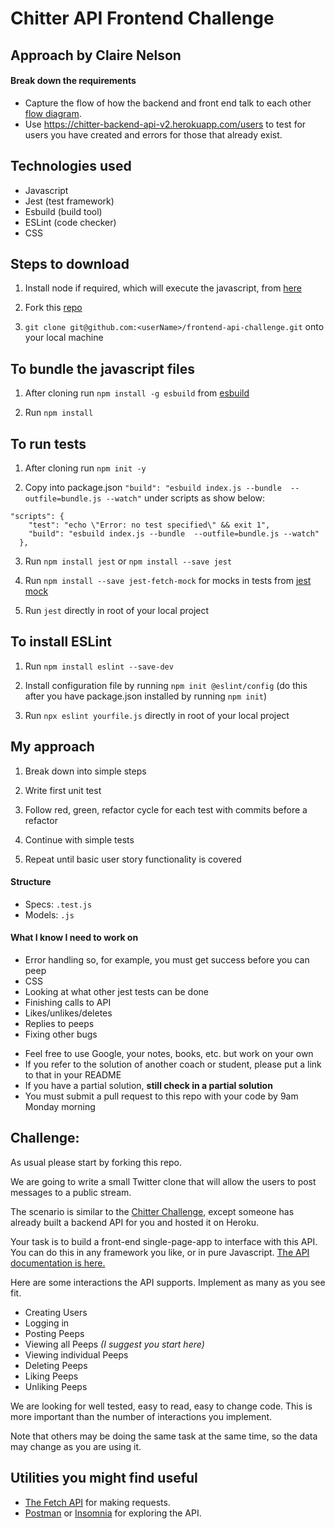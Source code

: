 # Chitter API Frontend Challenge

## Approach by Claire Nelson

#### Break down the requirements 

- Capture the flow of how the backend and front end talk to each other [flow diagram](https://github.com/nelsonclaire/frontend-api-challenge/blob/master/public/images/using-fetch.png). 
- Use https://chitter-backend-api-v2.herokuapp.com/users to test for users you have created and errors for those that already exist.


## Technologies used

- Javascript
- Jest (test framework)
- Esbuild (build tool)
- ESLint (code checker)
- CSS


## Steps to download

1. Install node if required, which will execute the javascript, from [here](https://nodejs.org/en/)

2. Fork this [repo](https://github.com/nelsonclaire/frontend-api-challenge)

3. `git clone git@github.com:<userName>/frontend-api-challenge.git` onto your local machine

## To bundle the javascript files

1. After cloning run `npm install -g esbuild` from [esbuild](https://esbuild.github.io/getting-started/)

2. Run `npm install`


## To run tests

1. After cloning run `npm init -y`

2. Copy into package.json `"build": "esbuild index.js --bundle  --outfile=bundle.js --watch"` under scripts as show below:
```
"scripts": {
    "test": "echo \"Error: no test specified\" && exit 1",
    "build": "esbuild index.js --bundle  --outfile=bundle.js --watch"
  },
```

3. Run `npm install jest` or `npm install --save jest`

4. Run `npm install --save jest-fetch-mock` for mocks in tests from [jest mock](https://www.npmjs.com/package/jest-fetch-mock)

4. Run `jest` directly in root of your local project

## To install ESLint

1. Run `npm install eslint --save-dev`

2. Install configuration file by running `npm init @eslint/config` (do this after you have package.json installed by running `npm init`)

3. Run `npx eslint yourfile.js` directly in root of your local project

## My approach

1. Break down into simple steps 

2. Write first unit test 

3. Follow red, green, refactor cycle for each test with commits before a refactor

4. Continue with simple tests 

5. Repeat until basic user story functionality is covered

#### Structure
- Specs: `.test.js`
- Models: `.js`

#### What I know I need to work on
- Error handling so, for example, you must get success before you can peep
- CSS
- Looking at what other jest tests can be done
- Finishing calls to API
- Likes/unlikes/deletes
- Replies to peeps
- Fixing other bugs

* Feel free to use Google, your notes, books, etc. but work on your own
* If you refer to the solution of another coach or student, please put a link to that in your README
* If you have a partial solution, **still check in a partial solution**
* You must submit a pull request to this repo with your code by 9am Monday morning

Challenge:
-------

As usual please start by forking this repo.

We are going to write a small Twitter clone that will allow the users to post messages to a public stream.

The scenario is similar to the [Chitter Challenge](https://github.com/makersacademy/chitter-challenge), except someone has already built a backend API for you and hosted it on Heroku.

Your task is to build a front-end single-page-app to interface with this API. You can do this in any framework you like, or in pure Javascript. [The API documentation is here.](https://github.com/makersacademy/chitter_api_backend)

Here are some interactions the API supports. Implement as many as you see fit.

* Creating Users
* Logging in
* Posting Peeps
* Viewing all Peeps *(I suggest you start here)*
* Viewing individual Peeps
* Deleting Peeps
* Liking Peeps
* Unliking Peeps

We are looking for well tested, easy to read, easy to change code. This is more important than the number of interactions you implement.

Note that others may be doing the same task at the same time, so the data may change as you are using it.

## Utilities you might find useful

* [The Fetch API](https://developer.mozilla.org/en-US/docs/Web/API/Fetch_API/Using_Fetch) for making requests.
* [Postman](https://www.getpostman.com/) or [Insomnia](https://insomnia.rest/) for exploring the API.
